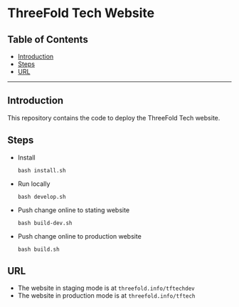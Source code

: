 <h1>ThreeFold Tech Website</h1>

<h2>Table of Contents</h2>

- [Introduction](#introduction)
- [Steps](#steps)
- [URL](#url)

---

## Introduction

This repository contains the code to deploy the ThreeFold Tech website.

## Steps

- Install
    ```
    bash install.sh
    ```
- Run locally
    ```
    bash develop.sh
    ```
- Push change online to stating website
    ```
    bash build-dev.sh
    ```
- Push change online to production website
    ```
    bash build.sh
    ```

## URL

- The website in staging mode is at `threefold.info/tftechdev`
- The website in production mode is at `threefold.info/tftech`